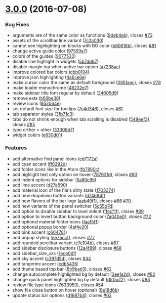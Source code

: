 <a name="3.0.0"></a>
# [3.0.0](https://github.com/oivva/boxy/compare/v2.0.3...v3.0.0) (2016-07-08)


### Bug Fixes

* arguments are of the same color as functions ([9deb4eb](https://github.com/oivva/boxy/commit/9deb4eb)), closes [#73](https://github.com/oivva/boxy/issues/73)
* assets of the scrollbar line variant ([7c2a030](https://github.com/oivva/boxy/commit/7c2a030))
* cannot see highlighting on blocks with BG color ([b60616b](https://github.com/oivva/boxy/commit/b60616b)), closes [#81](https://github.com/oivva/boxy/issues/81)
* change active guide color ([97599a7](https://github.com/oivva/boxy/commit/97599a7))
* colors of the guides ([9077530](https://github.com/oivva/boxy/commit/9077530))
* disable line highlight in widgets ([5b7dd67](https://github.com/oivva/boxy/commit/5b7dd67))
* disable margin top when active bar option ([a7238ac](https://github.com/oivva/boxy/commit/a7238ac))
* improve colored bar colors ([cbb0104](https://github.com/oivva/boxy/commit/cbb0104))
* improve json highlighting ([4a6ce6e](https://github.com/oivva/boxy/commit/4a6ce6e))
* make cursor color the same as default foreground ([0851aec](https://github.com/oivva/boxy/commit/0851aec)), closes [#78](https://github.com/oivva/boxy/issues/78)
* make loader monochrome ([46232e7](https://github.com/oivva/boxy/commit/46232e7))
* make sidebar title font regular by default ([24605d9](https://github.com/oivva/boxy/commit/24605d9))
* remove exts ([b66be38](https://github.com/oivva/boxy/commit/b66be38))
* review icons ([952b64e](https://github.com/oivva/boxy/commit/952b64e))
* set default font size for tooltips ([7c4d346](https://github.com/oivva/boxy/commit/7c4d346)), closes [#61](https://github.com/oivva/boxy/issues/61)
* tab separator styles ([3fb71c3](https://github.com/oivva/boxy/commit/3fb71c3))
* tabs do not shrink enough when tab scrolling is disabled ([548eef3](https://github.com/oivva/boxy/commit/548eef3)), closes [#85](https://github.com/oivva/boxy/issues/85)
* typo orther > other ([33309d7](https://github.com/oivva/boxy/commit/33309d7))
* widget colors ([e630d01](https://github.com/oivva/boxy/commit/e630d01))


### Features

* add alternative find panel icons ([ed7172a](https://github.com/oivva/boxy/commit/ed7172a))
* add cyan accent ([ff8292d](https://github.com/oivva/boxy/commit/ff8292d))
* add folder icons like in the Atom ([fb7890c](https://github.com/oivva/boxy/commit/fb7890c))
* add highlight text only option on hover ([78763fd](https://github.com/oivva/boxy/commit/78763fd)), closes [#60](https://github.com/oivva/boxy/issues/60)
* add indent options for sidebar ([5a90c95](https://github.com/oivva/boxy/commit/5a90c95))
* add lime accent ([d27a590](https://github.com/oivva/boxy/commit/d27a590))
* add material icon of the file's dirty state ([1703374](https://github.com/oivva/boxy/commit/1703374))
* add new dropdown button variants ([d74694f](https://github.com/oivva/boxy/commit/d74694f))
* add new flavors of the bar logo ([aab49f1](https://github.com/oivva/boxy/commit/aab49f1)), closes [#66](https://github.com/oivva/boxy/issues/66) [#70](https://github.com/oivva/boxy/issues/70)
* add new variants of the panel switcher ([5c55b7d](https://github.com/oivva/boxy/commit/5c55b7d))
* add option to disable sidebar to level indent ([ffecf1f](https://github.com/oivva/boxy/commit/ffecf1f)), closes [#89](https://github.com/oivva/boxy/issues/89)
* add option to invert button background color ([7a040e0](https://github.com/oivva/boxy/commit/7a040e0)), closes [#72](https://github.com/oivva/boxy/issues/72)
* add optional material folder icons ([faa15f1](https://github.com/oivva/boxy/commit/faa15f1))
* add optional popup border ([4af4e20](https://github.com/oivva/boxy/commit/4af4e20))
* add pink accent ([c604781](https://github.com/oivva/boxy/commit/c604781))
* add popup styling ([ee75ccf](https://github.com/oivva/boxy/commit/ee75ccf)), closes [#77](https://github.com/oivva/boxy/issues/77)
* add rounded scrollbar variant ([c7c104b](https://github.com/oivva/boxy/commit/c7c104b)), closes [#67](https://github.com/oivva/boxy/issues/67)
* add sidebar disclosure buttons ([12a4f89](https://github.com/oivva/boxy/commit/12a4f89)), closes [#68](https://github.com/oivva/boxy/issues/68)
* add sidebar_size_xxs ([1ece0df](https://github.com/oivva/boxy/commit/1ece0df))
* add sky accent ([c397d5d](https://github.com/oivva/boxy/commit/c397d5d)), closes [#44](https://github.com/oivva/boxy/issues/44)
* add tangerine accent ([cdb5435](https://github.com/oivva/boxy/commit/cdb5435))
* add theme based top bar ([8b9bad3](https://github.com/oivva/boxy/commit/8b9bad3)), closes [#62](https://github.com/oivva/boxy/issues/62)
* change autocomplete highlighted bg by default ([3ee1a2d](https://github.com/oivva/boxy/commit/3ee1a2d)), closes [#82](https://github.com/oivva/boxy/issues/82)
* change quick panel highlighted bg by default ([d515cf2](https://github.com/oivva/boxy/commit/d515cf2)), closes [#83](https://github.com/oivva/boxy/issues/83)
* review file type icons ([7633950](https://github.com/oivva/boxy/commit/7633950)), closes [#54](https://github.com/oivva/boxy/issues/54)
* show file close button on hover (optional) ([8e18d6b](https://github.com/oivva/boxy/commit/8e18d6b))
* update status bar options ([d1887b4](https://github.com/oivva/boxy/commit/d1887b4)), closes [#63](https://github.com/oivva/boxy/issues/63)



